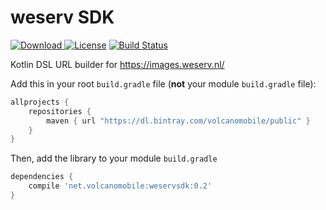 # weserv SDK

[![Download](https://api.bintray.com/packages/volcanomobile/public/weservsdk/images/download.svg?version=0.1) ](https://bintray.com/volcanomobile/public/weservsdk/0.1/link)
[![License](https://img.shields.io/badge/License-Apache%202.0-blue.svg)](https://opensource.org/licenses/Apache-2.0)
[![Build Status](https://travis-ci.org/VolcanoMobile/weserv-sdk.svg?branch=master)](https://travis-ci.org/VolcanoMobile/weserv-sdk)

Kotlin DSL URL builder for https://images.weserv.nl/

Add this in your root `build.gradle` file (**not** your module `build.gradle` file):

```gradle
allprojects {
    repositories {
        maven { url "https://dl.bintray.com/volcanomobile/public" }
    }
}
```

Then, add the library to your module `build.gradle`
```gradle
dependencies {
    compile 'net.volcanomobile:weservsdk:0.2'
}

